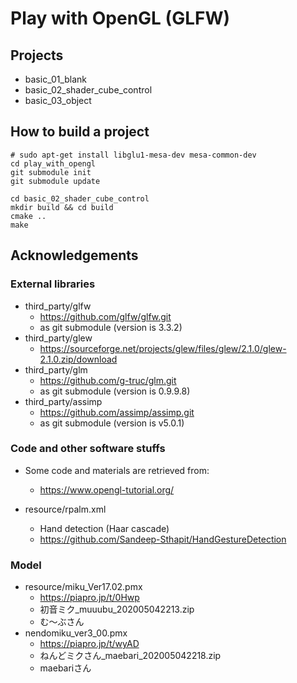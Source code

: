 # Play with OpenGL (GLFW)
## Projects
- basic_01_blank
- basic_02_shader_cube_control
- basic_03_object

## How to build a project
```
# sudo apt-get install libglu1-mesa-dev mesa-common-dev
cd play_with_opengl
git submodule init
git submodule update

cd basic_02_shader_cube_control
mkdir build && cd build
cmake ..
make
```

## Acknowledgements
### External libraries
- third_party/glfw
	- https://github.com/glfw/glfw.git
	- as git submodule (version is 3.3.2)
- third_party/glew
	- https://sourceforge.net/projects/glew/files/glew/2.1.0/glew-2.1.0.zip/download
- third_party/glm
	- https://github.com/g-truc/glm.git
	- as git submodule (version is 0.9.9.8)
- third_party/assimp
	- https://github.com/assimp/assimp.git
	- as git submodule (version is v5.0.1)

### Code and other software stuffs
- Some code and materials are retrieved from:
	- https://www.opengl-tutorial.org/

- resource/rpalm.xml
	- Hand detection (Haar cascade)
	- https://github.com/Sandeep-Sthapit/HandGestureDetection

### Model
- resource/miku_Ver17.02.pmx
	- https://piapro.jp/t/0Hwp
	- 初音ミク_muuubu_202005042213.zip
	- む～ぶさん
- nendomiku_ver3_00.pmx
	- https://piapro.jp/t/wyAD
	- ねんどミクさん_maebari_202005042218.zip
	- maebariさん
